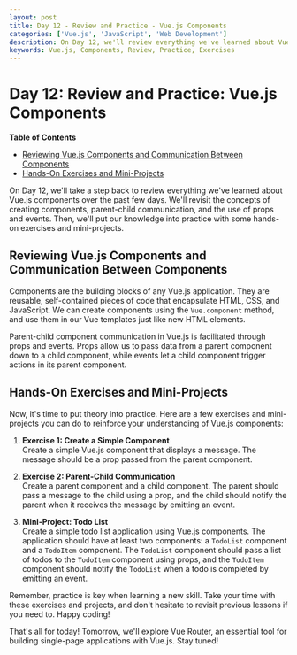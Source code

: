 ```yaml
---
layout: post
title: Day 12 - Review and Practice - Vue.js Components
categories: ['Vue.js', 'JavaScript', 'Web Development']
description: On Day 12, we'll review everything we've learned about Vue.js components so far and put our knowledge into practice with hands-on exercises and mini-projects.
keywords: Vue.js, Components, Review, Practice, Exercises
---
```

# Day 12: Review and Practice: Vue.js Components

**Table of Contents**
- [Reviewing Vue.js Components and Communication Between Components](#reviewing-vuejs-components-and-communication-between-components)
- [Hands-On Exercises and Mini-Projects](#hands-on-exercises-and-mini-projects)

On Day 12, we'll take a step back to review everything we've learned about Vue.js components over the past few days. We'll revisit the concepts of creating components, parent-child communication, and the use of props and events. Then, we'll put our knowledge into practice with some hands-on exercises and mini-projects.

## Reviewing Vue.js Components and Communication Between Components

Components are the building blocks of any Vue.js application. They are reusable, self-contained pieces of code that encapsulate HTML, CSS, and JavaScript. We can create components using the `Vue.component` method, and use them in our Vue templates just like new HTML elements.

Parent-child component communication in Vue.js is facilitated through props and events. Props allow us to pass data from a parent component down to a child component, while events let a child component trigger actions in its parent component.

## Hands-On Exercises and Mini-Projects

Now, it's time to put theory into practice. Here are a few exercises and mini-projects you can do to reinforce your understanding of Vue.js components:

1. **Exercise 1: Create a Simple Component**  
   Create a simple Vue.js component that displays a message. The message should be a prop passed from the parent component.

2. **Exercise 2: Parent-Child Communication**  
   Create a parent component and a child component. The parent should pass a message to the child using a prop, and the child should notify the parent when it receives the message by emitting an event.

3. **Mini-Project: Todo List**  
   Create a simple todo list application using Vue.js components. The application should have at least two components: a `TodoList` component and a `TodoItem` component. The `TodoList` component should pass a list of todos to the `TodoItem` component using props, and the `TodoItem` component should notify the `TodoList` when a todo is completed by emitting an event.

Remember, practice is key when learning a new skill. Take your time with these exercises and projects, and don't hesitate to revisit previous lessons if you need to. Happy coding!

That's all for today! Tomorrow, we'll explore Vue Router, an essential tool for building single-page applications with Vue.js. Stay tuned!

